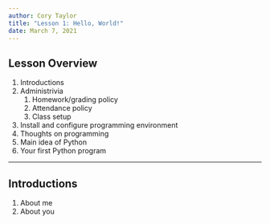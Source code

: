 ```yaml
---
author: Cory Taylor
title: "Lesson 1: Hello, World!"
date: March 7, 2021
---
```


## Lesson Overview

1. Introductions
1. Administrivia
    1. Homework/grading policy
    1. Attendance policy
    1. Class setup
1. Install and configure programming environment
1. Thoughts on programming
1. Main idea of Python
1. Your first Python program

---

## Introductions

1. About me
1. About you
